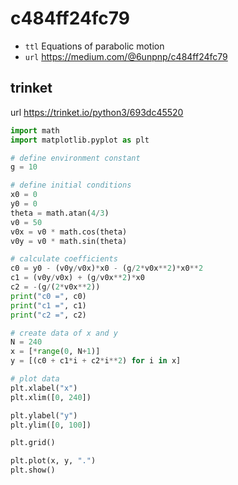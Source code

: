 # c484ff24fc79
+ `ttl` Equations of parabolic motion
+ `url` https://medium.com/@6unpnp/c484ff24fc79


## trinket
url https://trinket.io/python3/693dc45520

```python
import math
import matplotlib.pyplot as plt

# define environment constant
g = 10

# define initial conditions
x0 = 0
y0 = 0
theta = math.atan(4/3)
v0 = 50
v0x = v0 * math.cos(theta)
v0y = v0 * math.sin(theta)

# calculate coefficients
c0 = y0 - (v0y/v0x)*x0 - (g/2*v0x**2)*x0**2
c1 = (v0y/v0x) + (g/v0x**2)*x0
c2 = -(g/(2*v0x**2))
print("c0 =", c0)
print("c1 =", c1)
print("c2 =", c2)

# create data of x and y
N = 240
x = [*range(0, N+1)]
y = [(c0 + c1*i + c2*i**2) for i in x]

# plot data
plt.xlabel("x")
plt.xlim([0, 240])

plt.ylabel("y")
plt.ylim([0, 100])

plt.grid()

plt.plot(x, y, ".")
plt.show()
```
